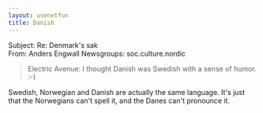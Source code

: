 ```yaml
---
layout: usenetfun
title: Danish
---
```



 Subject: Re: Denmark's sak  
From: Anders Engwall 
Newsgroups: soc.culture.nordic
>Electric Avenue:
> I thought Danish was Swedish with a sense of humor. :-)


Swedish, Norwegian and Danish are actually the same
language. It's just that the Norwegians can't spell
it, and the Danes can't pronounce it.


   